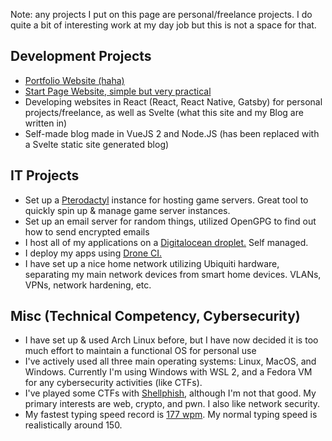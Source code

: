 Note: any projects I put on this page are personal/freelance projects. I do quite a bit of interesting work at my day job but this is not a space for that.

## Development Projects

- [Portfolio Website (haha)](https://github.com/therealpaulgg/portfolio-svelte)
- [Start Page Website, simple but very practical](https://github.com/therealpaulgg/browser-startpage-redux)
- Developing websites in React (React, React Native, Gatsby) for personal projects/freelance, as well as Svelte (what this site and my Blog are written in)
- Self-made blog made in VueJS 2 and Node.JS (has been replaced with a Svelte static site generated blog)

## IT Projects

- Set up a [Pterodactyl](https://pterodactyl.io/) instance for hosting game servers. Great tool to quickly spin up & manage game server instances.
- Set up an email server for random things, utilized OpenGPG to find out how to send encrypted emails
- I host all of my applications on a [Digitalocean droplet.](https://digitalocean.com) Self managed.
- I deploy my apps using [Drone CI.](https://www.drone.io/)
- I have set up a nice home network utilizing Ubiquiti hardware, separating my main network devices from smart home devices. VLANs, VPNs, network hardening, etc.

## Misc (Technical Competency, Cybersecurity)

- I have set up & used Arch Linux before, but I have now decided it is too much effort to maintain a functional OS for personal use
- I've actively used all three main operating systems: Linux, MacOS, and Windows. Currently I'm using Windows with WSL 2, and a Fedora VM for any cybersecurity activities (like CTFs).
- I've played some CTFs with [Shellphish](https://ctftime.org/team/285/), although I'm not that good. My primary interests are web, crypto, and pwn. I also like network security.
- My fastest typing speed record is [177 wpm](https://static.paulgellai.dev/personal/typing_speed.png). My normal typing speed is realistically around 150.
